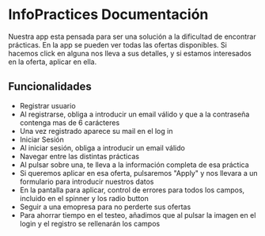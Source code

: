 # InfoPractices Documentación

Nuestra app esta pensada para ser una solución a la dificultad de encontrar prácticas. En la app se pueden ver todas las ofertas disponibles. Si hacemos click en alguna nos lleva a sus detalles, y si estamos interesados en la oferta, aplicar en ella.

## Funcionalidades

* Registrar usuario
* Al registrarse, obliga a introducir un email válido y que a la contraseña contenga mas de 6 carácteres
* Una vez registrado aparece su mail en el log in
* Iniciar Sesión
* Al iniciar sesión, obliga a introducir un email válido
* Navegar entre las distintas prácticas
* Al pulsar sobre una, te lleva a la información completa de esa práctica
* Si queremos aplicar en esa oferta, pulsaremos "Apply" y nos llevara a un formulario para introducir nuestros datos
* En la pantalla para aplicar, control de errores para todos los campos, incluido en el spinner y los radio button
* Seguir a una emopresa para no perderte sus ofertas
* Para ahorrar tiempo en el testeo, añadimos que al pulsar la imagen en el login y el registro se rellenarán los campos


